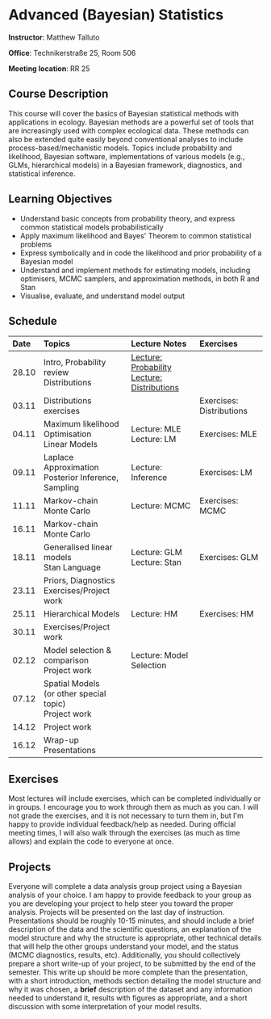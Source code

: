 # Advanced (Bayesian) Statistics
**Instructor**: Matthew Talluto

**Office**: Technikerstraße 25, Room 506

**Meeting location**:  RR 25


## Course Description

This course will cover the basics of Bayesian statistical methods with applications in ecology. Bayesian methods are a powerful set of tools that are increasingly used with complex ecological data. These methods can also be extended quite easily beyond conventional analyses to include process-based/mechanistic models. Topics include probability and likelihood, Bayesian software, implementations of various models (e.g., GLMs, hierarchical models) in a Bayesian framework, diagnostics, and statistical inference.

## Learning Objectives

* Understand basic concepts from probability theory, and express common statistical models probabilistically
* Apply maximum likelihood and Bayes' Theorem to common statistical problems
* Express symbolically and in code the likelihood and prior probability of a Bayesian model
* Understand and implement methods for estimating models, including optimisers, MCMC samplers, and approximation methods, in both R and Stan
* Visualise, evaluate, and understand model output


## Schedule

|Date  |Topics                                                    |Lecture Notes |Exercises |
| :--- |  :---                                                                 |   :---    | :--- |
|28.10 |Intro, Probability review<br/>Distributions                          |[Lecture: Probability](1_probability) <br/> [Lecture: Distributions](2_distributions)||
|03.11|Distributions exercises||Exercises: Distributions <!---[Exercises: Distributions](exercises/2_distributions_ex.html)<br/>  [Solutions: Distributions](exercises/2_distributions_soln.html)-->
|04.11 |Maximum likelihood<br/>Optimisation<br/>Linear Models|Lecture: MLE<br/>Lecture: LM<!---[Lecture: MLE](3_mle)<br/>[Lecture: LM](4_lm_laplace)-->|Exercises: MLE<!---[Exercises: MLE](exercises/3_mle_ex.html)<br/>[Solutions: MLE](exercises/3_mle_soln.html)-->|
|09.11|Laplace Approximation<br/>Posterior Inference, Sampling|Lecture: Inference<!---[Lecture: Inference](5_posterior_inference)-->|Exercises: LM<!---[Exercises: LM](exercises/4_5_lm_exercises.html)<br/>[Solutions: LM](exercises/4_5_lm_soln.html)-->|
|11.11 |Markov-chain Monte Carlo|Lecture: MCMC<!--[Lecture: MCMC](6_mcmc)-->|Exercises: MCMC<!---[Exercises: MCMC](exercises/6_mcmc_exercises.html)<br/>[Solutions: MCMC](exercises/6_mcmc_soln.html)-->|
|16.11|Markov-chain Monte Carlo||
|18.11 |Generalised linear models<br/>Stan Language|Lecture: GLM<br/>Lecture: Stan<!--[Lecture: GLM](7_glm)<br/>[Lecture: Stan](8_stan)-->|Exercises: GLM<!--[Exercises: GLM](exercises/7_glm_exercises.html)-->|
|23.11|Priors, Diagnostics<br/> Exercises/Project work  
|25.11 |Hierarchical Models|Lecture: HM<!--[Lecture: HM](9_hm)-->|Exercises: HM<!--Exercises: HM](exercises/9_hm_exercises.html)-->|
|30.11|Exercises/Project work|
|02.12|Model selection & comparison<br/>Project work|Lecture: Model Selection<!--[Lecture: Model Selection](10_model_selection)-->||
|07.12|Spatial Models<br/>(or other special topic)<br/>Project work|<!--[Lecture: Spatial Models Part 1](11_spatial_gp)<br/>[Lecture: Spatial Models Part 2](12_gp_implementation)-->
|14.12|Project work|
|16.12|Wrap-up<br/>Presentations|



## Exercises
Most lectures will include exercises, which can be completed individually or in groups. I encourage you to work through them as much as you can. I will not grade the exercises, and it is not necessary to turn them in, but I'm happy to provide individual feedback/help as needed. During official meeting times, I will also walk through the exercises (as much as time allows) and explain the code to everyone at once.

## Projects
Everyone will complete a data analysis group project using a Bayesian analysis of your choice. I am happy to provide feedback to your group as you are developing your project to help steer you toward the proper analysis. Projects will be presented on the last day of instruction. Presentations should be roughly 10-15 minutes, and should include a brief description of the data and the scientific questions, an explanation of the model structure and why the structure is appropriate, other technical details that will help the other groups understand your model, and the status (MCMC diagnostics, results, etc). Additionally, you should collectively prepare a short write-up of your project, to be submitted by the end of the semester. This write up should be more complete than the presentation, with a short introduction, methods section detailing the model structure and why it was chosen, a **brief** description of the dataset and any information needed to understand it, results with figures as appropriate, and a short discussion with some interpretation of your model results.